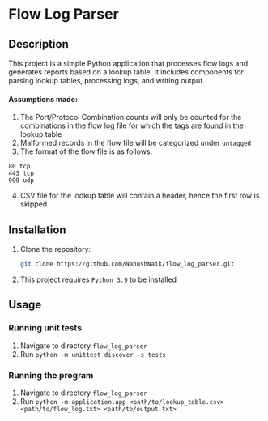 # Flow Log Parser

## Description
This project is a simple Python application that processes flow logs and generates reports based on a lookup table. 
It includes components for parsing lookup tables, processing logs, and writing output.

#### Assumptions made:
1. The Port/Protocol Combination counts will only be counted for the combinations in the flow log file for which the
tags are found in the lookup table
2. Malformed records in the flow file will be categorized under `untagged`
3. The format of the flow file is as follows:
```
80 tcp
443 tcp
999 udp
```
4. CSV file for the lookup table will contain a header, hence the first row is skipped
## Installation
1. Clone the repository:
   ```bash
   git clone https://github.com/NahushNaik/flow_log_parser.git

2. This project requires `Python 3.9` to be installed   

## Usage
### Running unit tests
1. Navigate to directory `flow_log_parser`
2. Run `python -m unittest discover -s tests`

### Running the program
1. Navigate to directory `flow_log_parser`
2. Run `python -m application.app <path/to/lookup_table.csv> <path/to/flow_log.txt> <path/to/output.txt>`
